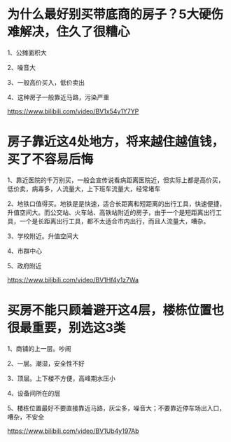 # 为什么最好别买带底商的房子？5大硬伤难解决，住久了很糟心

1、公摊面积大

2、噪音大

3、一般高价买入，低价卖出

4、这种房子一般靠近马路，污染严重

https://www.bilibili.com/video/BV1x54y1Y7YP



# 房子靠近这4处地方，将来越住越值钱，买了不容易后悔

1、靠近医院的千万别买，一般会宣传说看病距离医院近，但实际上都是高价买，低价卖，病毒多，人流量大，上下班车流量大，经常堵车

2、地铁口值得买。地铁是是快速，适合长距离和短距离的出行工具，快速便捷，升值空间大。而公交站、火车站、高铁站附近的房子，由于一个是短距离出行工具，一个是长距离出行工具，都不太适合市内出行，而且人流量大，嘈杂。

3、学校附近。升值空间大

4、市群中心

5、政府附近

https://www.bilibili.com/video/BV1Hf4y1z7Wa



# 买房不能只顾着避开这4层，楼栋位置也很最重要，别选这3类



1、商铺的上一层。吵闹

2、一层。潮湿，安全性不好

3、顶层。上下楼不方便，高峰期水压小

4、设备间所在的层

5、楼栋位置最好不要直接靠近马路，灰尘多，噪音大；不要靠近停车场出入口，嘈杂，不安全

https://www.bilibili.com/video/BV1Ub4y197Ab













